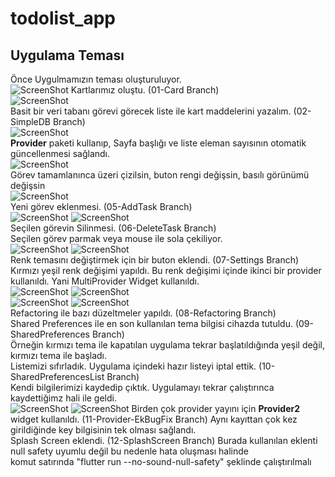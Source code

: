 # todolist_app

## Uygulama Teması
Önce Uygulmamızın teması oluşturuluyor.\
![ScreenShot](screen_shots/img-01.png)
Kartlarımız oluştu. (01-Card Branch)\
![ScreenShot](screen_shots/img-02.png)\
Basit bir veri tabanı görevi görecek liste ile kart maddelerini yazalım. (02-SimpleDB Branch)\
![ScreenShot](screen_shots/img-03.png)\
**Provider** paketi kullanıp, Sayfa başlığı ve liste eleman sayısının otomatik güncellenmesi sağlandı.\
![ScreenShot](screen_shots/img-04.png)\
Görev tamamlanınca üzeri çizilsin, buton rengi değişsin, basılı görünümü değişsin\
![ScreenShot](screen_shots/img-05.png)\
Yeni görev eklenmesi. (05-AddTask Branch)\
![ScreenShot](screen_shots/img-06.png)
![ScreenShot](screen_shots/img-07.png)\
Seçilen görevin Silinmesi. (06-DeleteTask Branch)\
Seçilen görev parmak veya mouse ile sola çekiliyor.\
![ScreenShot](screen_shots/img-08.png)
![ScreenShot](screen_shots/img-09.png)\
Renk temasını değiştirmek için bir buton eklendi. (07-Settings Branch)\
Kırmızı yeşil renk değişimi yapıldı. Bu renk değişimi içinde ikinci bir provider kullanıldı. Yani MultiProvider Widget kullanıldı.\
![ScreenShot](screen_shots/img-10.png)
![ScreenShot](screen_shots/img-11.png)\
![ScreenShot](screen_shots/img-12.png)
![ScreenShot](screen_shots/img-13.png)\
Refactoring ile bazı düzeltmeler yapıldı. (08-Refactoring Branch)\
Shared Preferences ile en son kullanılan tema bilgisi cihazda tutuldu.
(09-SharedPreferences Branch)<BR>
Örneğin kırmızı tema ile kapatılan uygulama tekrar başlatıldığında yeşil
değil, kırmızı tema ile başladı.<BR>
Listemizi sıfırladık. Uygulama içindeki hazır listeyi iptal ettik. (10-SharedPreferencesList Branch)<BR>
Kendi bilgilerimizi kaydedip çıktık. Uygulamayı tekrar çalıştırınca kaydettiğimz hali ile geldi. <BR>
![ScreenShot](screen_shots/img-14.png)
![ScreenShot](screen_shots/img-15.png)
Birden çok provider yayını için **Provider2** widget kullanıldı. (11-Provider-EkBugFix Branch)
Aynı kayıttan çok kez girildiğinde key bilgisinin tek olması sağlandı.<BR>
Splash Screen eklendi. (12-SplashScreen Branch)
Burada kullanılan eklenti null safety uyumlu değil bu nedenle hata oluşması halinde \
komut satırında "flutter run --no-sound-null-safety" şeklinde çalıştırılmalı